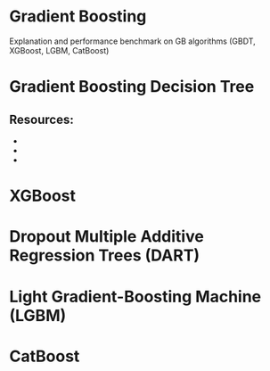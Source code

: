 # Gradient Boosting
Explanation and performance benchmark on GB algorithms (GBDT, XGBoost, LGBM, CatBoost)

# Gradient Boosting Decision Tree
## Resources:
- 
- 
- 

# XGBoost

# Dropout Multiple Additive Regression Trees (DART)

# Light Gradient-Boosting Machine (LGBM)

# CatBoost
